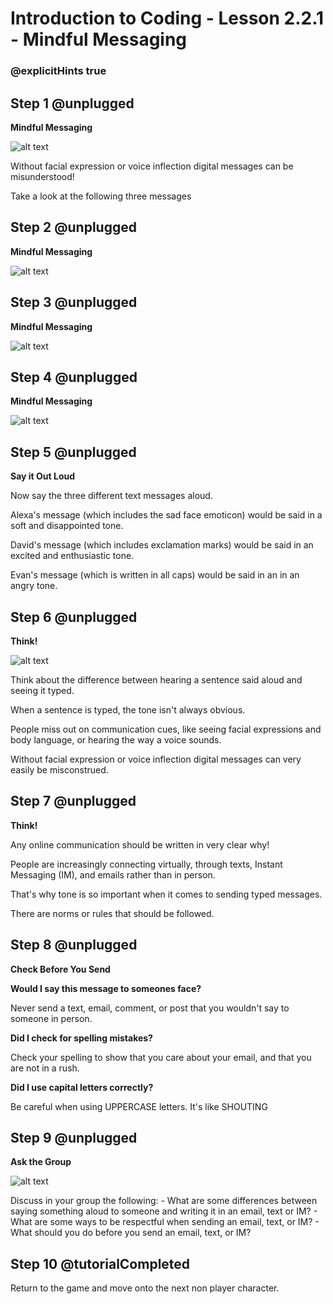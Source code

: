 # Introduction to Coding - Lesson 2.2.1 - Mindful Messaging
### @explicitHints true

## Step 1 @unplugged
**Mindful Messaging**

![alt text](https://introductionv3.codingcredentials.com/Lesson2/2.2.1/images/1.jpg?raw=true "Mindful Messaging")

Without facial expression or voice inflection digital messages can be misunderstood!

Take a look at the following three messages

## Step 2 @unplugged
**Mindful Messaging**

![alt text](https://introductionv3.codingcredentials.com/Lesson2/2.2.1/images/2.jpg?raw=true "Mindful Messaging")

## Step 3 @unplugged
**Mindful Messaging**

![alt text](https://introductionv3.codingcredentials.com/Lesson2/2.2.1/images/3.jpg?raw=true "Mindful Messaging")

## Step 4 @unplugged
**Mindful Messaging**

![alt text](https://introductionv3.codingcredentials.com/Lesson2/2.2.1/images/4.jpg?raw=true "Mindful Messaging")

## Step 5 @unplugged
**Say it Out Loud**

Now say the three different text messages aloud.

Alexa's message (which includes the sad face emoticon) would be said in a soft and disappointed tone.

David's message (which includes exclamation marks) would be said in an excited and enthusiastic tone.

Evan's message (which is written in all caps) would be said in an in an angry tone.

## Step 6 @unplugged
**Think!**

![alt text](https://introductionv3.codingcredentials.com/Lesson2/2.2.1/images/5.jpg?raw=true "Digital Citzenship")

Think about the difference between hearing a sentence said aloud and seeing it typed.

When a sentence is typed, the tone isn't always obvious.

People miss out on communication cues, like seeing facial expressions and body language, or hearing the way a voice sounds.

Without facial expression or voice inflection digital messages can very easily be misconstrued.


## Step 7 @unplugged
**Think!**

Any online communication should be written in very clear why!

People are increasingly connecting virtually, through texts, Instant Messaging (IM), and emails rather than in person.

That's why tone is so important when it comes to sending typed messages.

There are norms or rules that should be followed.

## Step 8 @unplugged
**Check Before You Send**

**Would I say this message to someones face?**

Never send a text, email, comment, or post that you wouldn't say to someone in person.

**Did I check for spelling mistakes?**

Check your spelling to show that you care about your email, and that you are not in a rush.

**Did I use capital letters correctly?**

Be careful when using UPPERCASE letters. It's like SHOUTING

## Step 9 @unplugged
**Ask the Group**

![alt text](https://introductionv3.codingcredentials.com/Lesson2/2.2.1/images/6.jpg?raw=true "Mindful Messaging")

Discuss in your group the following:
	- What are some differences between saying something aloud to someone and 
		writing it in an email, text or IM?
	- What are some ways to be respectful when sending an email, text, or IM?
	- What should you do before you send  an email, text, or IM?


## Step 10 @tutorialCompleted
Return to the game and move onto the next non player character.
